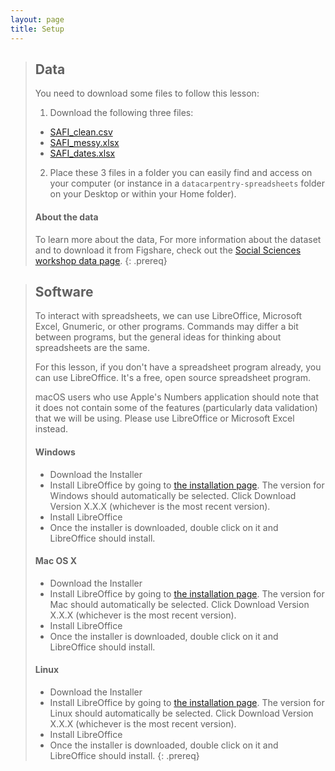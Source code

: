 ```yaml
---
layout: page
title: Setup
---
```


> ## Data
>
> You need to download some files to follow this lesson:
>
> 1. Download the following three files:
>   * [SAFI_clean.csv](https://ndownloader.figshare.com/files/11492171)
>   * [SAFI_messy.xlsx](https://ndownloader.figshare.com/files/11502824)
>   * [SAFI_dates.xlsx](https://ndownloader.figshare.com/files/11502827)
>
> 2. Place these 3 files in a folder you can easily find and access on your
> computer (or instance in a `datacarpentry-spreadsheets` folder on your
> Desktop or within your Home folder).
>
> #### About the data
>
> To learn more about the data, For more information about the dataset and to
> download it from Figshare, check out the [Social Sciences workshop data
> page](http://www.datacarpentry.org/socialsci-workshop/data).
{: .prereq}

> ## Software
>
> To interact with spreadsheets, we can use LibreOffice, Microsoft Excel,
> Gnumeric, or other programs. Commands may differ a bit between programs, but
> the general ideas for thinking about spreadsheets are the same.
>
> For this lesson, if you don't have a spreadsheet program already, you can use
> LibreOffice. It's a free, open source spreadsheet program.
>
> macOS users who use Apple's Numbers application should note that it does not
> contain some of the features (particularly data validation) that we will
> be using. Please use LibreOffice or Microsoft Excel instead.
>
> #### Windows
>
> - Download the Installer
> - Install LibreOffice by going to [the installation
>   page](https://www.libreoffice.org/download/libreoffice-fresh/). The version
>   for Windows should automatically be selected. Click Download Version X.X.X
>   (whichever is the most recent version).
> - Install LibreOffice
> - Once the installer is downloaded, double click on it and LibreOffice should
>   install.
>
> #### Mac OS X
>
> - Download the Installer
>  - Install LibreOffice by going to [the installation
>    page](https://www.libreoffice.org/download/libreoffice-fresh/). The version
>    for Mac should automatically be selected. Click Download Version X.X.X
>    (whichever is the most recent version).
> - Install LibreOffice
> - Once the installer is downloaded, double click on it and LibreOffice should
>   install.
>
> #### Linux
>
> - Download the Installer
> - Install LibreOffice by going to [the installation
>   page](https://www.libreoffice.org/download/libreoffice-fresh/). The version
>   for Linux should automatically be selected. Click Download Version X.X.X
>   (whichever is the most recent version).
> - Install LibreOffice
> - Once the installer is downloaded, double click on it and LibreOffice should
>   install.
{: .prereq}
